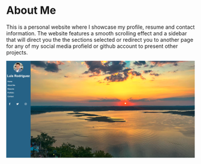 # About Me
This is a personal website where I showcase my profile, resume and contact information. The website features a smooth scrolling effect and a sidebar that will direct you the the sections selected or redirect you to another page for any of my social media profield or github account to present other projects.

![website-screenshot](./Images/Website.png)
